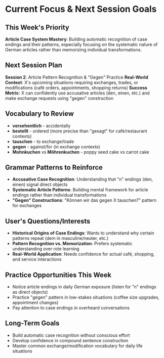 # Current Focus & Next Session Goals

## This Week's Priority
**Article Case System Mastery**: Building automatic recognition of case endings and their patterns, especially focusing on the systematic nature of German articles rather than memorizing individual transformations.

## Next Session Plan
**Session 2**: Article Pattern Recognition & "Gegen" Practice
**Real-World Context**: X's upcoming situations requiring exchanges, trades, or modifications (café orders, appointments, shopping returns)
**Success Metric**: X can confidently use accusative articles (den, einen, etc.) and make exchange requests using "gegen" construction

## Vocabulary to Review
- **versehentlich** - accidentally
- **bestellt** - ordered (more precise than "gesagt" for café/restaurant contexts)
- **tauschen** - to exchange/trade
- **gegen** - against/for (in exchange contexts)
- **Mohnkuchen** vs **Möhrenkuchen** - poppy seed cake vs carrot cake

## Grammar Patterns to Reinforce
- **Accusative Case Recognition**: Understanding that "n" endings (den, einen) signal direct objects
- **Systematic Article Patterns**: Building mental framework for article endings rather than individual transformations
- **"Gegen" Constructions**: "Können wir das gegen X tauschen?" pattern for exchanges

## User's Questions/Interests
- **Historical Origins of Case Endings**: Wants to understand why certain patterns repeat (dem in masculine/neuter, etc.)
- **Pattern Recognition vs. Memorization**: Prefers systematic understanding over rote learning
- **Real-World Application**: Needs confidence for actual café, shopping, and service interactions

## Practice Opportunities This Week
- Notice article endings in daily German exposure (listen for "n" endings as direct objects)
- Practice "gegen" pattern in low-stakes situations (coffee size upgrades, appointment changes)
- Pay attention to case endings in overheard conversations

## Long-Term Goals
- Build automatic case recognition without conscious effort
- Develop confidence in compound sentence construction
- Master common exchange/modification vocabulary for daily life situations